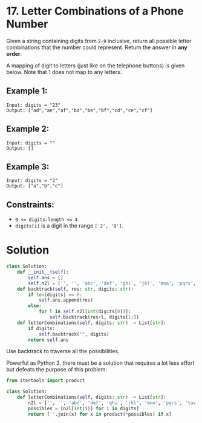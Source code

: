 # 17. Letter Combinations of a Phone Number

Given a string containing digits from `2-9` inclusive, return all possible letter combinations that the number could represent. Return the answer in **any order**.

A mapping of digit to letters (just like on the telephone buttons) is given below. Note that 1 does not map to any letters.



## Example 1:
```
Input: digits = "23"
Output: ["ad","ae","af","bd","be","bf","cd","ce","cf"]
```

## Example 2:
```
Input: digits = ""
Output: []
```

## Example 3:
```
Input: digits = "2"
Output: ["a","b","c"]
```

## Constraints:
- `0 <= digits.length <= 4`
- `digits[i]` is a digit in the range `['2', '9']`.

# Solution
```python
class Solution:
    def __init__(self):
        self.ans = []
        self.n2l = ['', '', 'abc', 'def', 'ghi', 'jkl', 'mno', 'pqrs', 'tuv', 'wxyz']
    def backtrack(self, res: str, digits: str):
        if len(digits) == 0:
            self.ans.append(res)
        else:
            for l in self.n2l[int(digits[0])]:
                self.backtrack(res+l, digits[1:])
    def letterCombinations(self, digits: str) -> List[str]:
        if digits:
            self.backtrack("", digits)
        return self.ans
```
Use backtrack to traverse all the possibilities. 

Powerful as Python 3, there must be a solution that requires a lot less effort but defeats the purpose of this problem:
```python
from itertools import product

class Solution:
    def letterCombinations(self, digits: str) -> List[str]:
        n2l = ['', '', 'abc', 'def', 'ghi', 'jkl', 'mno', 'pqrs', 'tuv', 'wxyz']
        possibles = [n2l[int(i)] for i in digits]
        return [''.join(x) for x in product(*possibles) if x]
```
